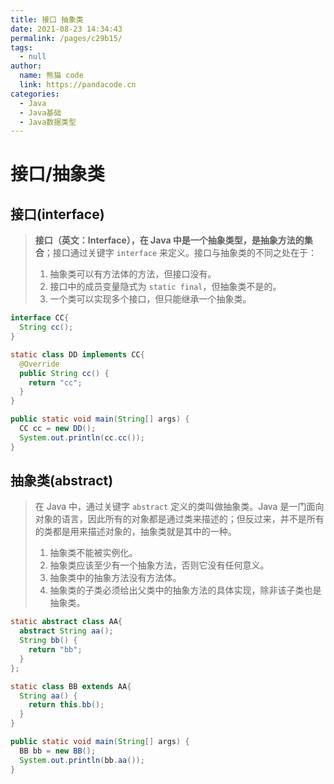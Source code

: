 ```yaml
---
title: 接口 抽象类
date: 2021-08-23 14:34:43
permalink: /pages/c29b15/
tags: 
  - null
author: 
  name: 熊猫 code
  link: https://pandacode.cn
categories: 
  - Java
  - Java基础
  - Java数据类型
---
```


# 接口/抽象类

## 接口(interface)

> **接口（英文：Interface），在 Java 中是一个抽象类型，是抽象方法的集合**；接口通过关键字 `interface` 来定义。接口与抽象类的不同之处在于：
>
> 1. 抽象类可以有方法体的方法，但接口没有。
> 2. 接口中的成员变量隐式为 `static final`，但抽象类不是的。 
> 3. 一个类可以实现多个接口，但只能继承一个抽象类。

```java
interface CC{
  String cc();
}

static class DD implements CC{
  @Override
  public String cc() {
    return "cc";
  }
}

public static void main(String[] args) {
  CC cc = new DD();
  System.out.println(cc.cc());
}
```

## 抽象类(abstract)

> 在 Java 中，通过关键字 `abstract` 定义的类叫做抽象类。Java 是一门面向对象的语言，因此所有的对象都是通过类来描述的；但反过来，并不是所有的类都是用来描述对象的，抽象类就是其中的一种。
>
> 
>
> 1. 抽象类不能被实例化。 
> 2. 抽象类应该至少有一个抽象方法，否则它没有任何意义。
> 3. 抽象类中的抽象方法没有方法体。 
> 4. 抽象类的子类必须给出父类中的抽象方法的具体实现，除非该子类也是抽象类。

```java
static abstract class AA{
  abstract String aa();
  String bb() {
    return "bb";
  }
};

static class BB extends AA{
  String aa() {
    return this.bb();
  }
}

public static void main(String[] args) {
  BB bb = new BB();
  System.out.println(bb.aa());
}
```

